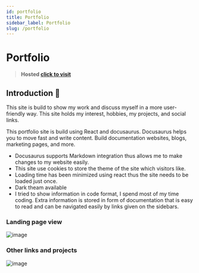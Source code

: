 ```yaml
---
id: portfolio
title: Portfolio
sidebar_label: Portfolio
slug: /portfolio
---
```

# Portfolio

> **Hosted [click to visit](https://kd-singh-dev.github.io/)**

## Introduction 👀

This site is build to show my work and discuss myself in a more user-friendly way. This site holds my interest, hobbies, my projects, and social links.

This portfolio site is build using React and docusaurus. Docusaurus helps you to move fast and write content. Build documentation websites, blogs, marketing pages, and more.

- Docusaurus supports Markdown integration thus allows me to make changes to my website easily.
- This site use cookies to store the theme of the site which visitors like.
- Loading time has been minimized using react thus the site needs to be loaded just once.
- Dark theam available
- I tried to show information in code format, I spend most of my time coding. Extra information is stored in form of documentation that is easy to read and can be navigated easily   by links given on the sidebars.

### Landing page view

![image](../../static/img/portfolio.png)

### Other links and projects
![image](../../static/img/aboutfinalcompress.png)

